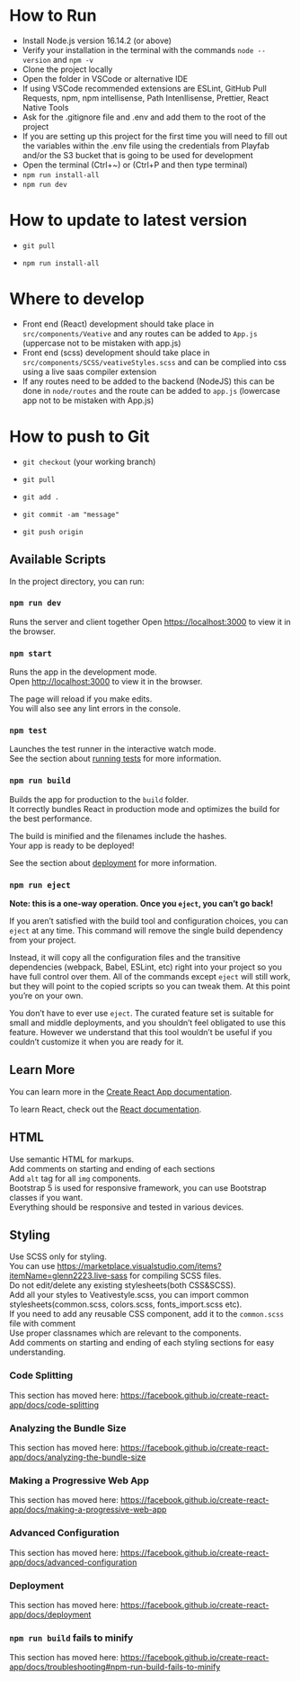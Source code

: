 # How to Run

-   Install Node.js version 16.14.2 (or above)
-   Verify your installation in the terminal with the commands `node --version` and `npm -v`
-   Clone the project locally
-   Open the folder in VSCode or alternative IDE
-   If using VSCode recommended extensions are ESLint, GitHub Pull Requests, npm, npm intellisense, Path Intenllisense, Prettier, React Native Tools
-   Ask for the .gitignore file and .env and add them to the root of the project
-   If you are setting up this project for the first time you will need to fill out the variables within the .env file using the credentials from Playfab and/or the S3 bucket that is going to be used for development
-   Open the terminal (Ctrl+~) or (Ctrl+P and then type terminal)
-   `npm run install-all`
-   `npm run dev`

# How to update to latest version

-   `git pull`

-   `npm run install-all`

# Where to develop

-   Front end (React) development should take place in `src/components/Veative` and any routes can be added to `App.js` (uppercase not to be mistaken with app.js)
-   Front end (scss) development should take place in `src/components/SCSS/veativeStyles.scss` and can be complied into css using a live saas compiler extension
-   If any routes need to be added to the backend (NodeJS) this can be done in `node/routes` and the route can be added to `app.js` (lowercase app not to be mistaken with App.js)

# How to push to Git

-   `git checkout` (your working branch)

-   `git pull`

-   `git add .`

-   `git commit -am "message"`

-   `git push origin`

## Available Scripts

In the project directory, you can run:

### `npm run dev`

Runs the server and client together
Open [https://localhost:3000](https://localhost:3000) to view it in the browser.

### `npm start`

Runs the app in the development mode.<br />
Open [http://localhost:3000](http://localhost:3000) to view it in the browser.

The page will reload if you make edits.<br />
You will also see any lint errors in the console.

### `npm test`

Launches the test runner in the interactive watch mode.<br />
See the section about [running tests](https://facebook.github.io/create-react-app/docs/running-tests) for more information.

### `npm run build`

Builds the app for production to the `build` folder.<br />
It correctly bundles React in production mode and optimizes the build for the best performance.

The build is minified and the filenames include the hashes.<br />
Your app is ready to be deployed!

See the section about [deployment](https://facebook.github.io/create-react-app/docs/deployment) for more information.

### `npm run eject`

**Note: this is a one-way operation. Once you `eject`, you can’t go back!**

If you aren’t satisfied with the build tool and configuration choices, you can `eject` at any time. This command will remove the single build dependency from your project.

Instead, it will copy all the configuration files and the transitive dependencies (webpack, Babel, ESLint, etc) right into your project so you have full control over them. All of the commands except `eject` will still work, but they will point to the copied scripts so you can tweak them. At this point you’re on your own.

You don’t have to ever use `eject`. The curated feature set is suitable for small and middle deployments, and you shouldn’t feel obligated to use this feature. However we understand that this tool wouldn’t be useful if you couldn’t customize it when you are ready for it.

## Learn More

You can learn more in the [Create React App documentation](https://facebook.github.io/create-react-app/docs/getting-started).

To learn React, check out the [React documentation](https://reactjs.org/).

## HTML
Use semantic HTML for markups.<br/>
Add comments on starting and ending of each sections<br/>
Add `alt` tag for all `img` components.<br/>
Bootstrap 5 is used for responsive framework, you can use Bootstrap classes if you want.<br/>
Everything should be responsive and tested in various devices.<br/>

## Styling
Use SCSS only for styling.<br />
You can use https://marketplace.visualstudio.com/items?itemName=glenn2223.live-sass for compiling SCSS files.<br/>
Do not edit/delete any existing stylesheets(both CSS&SCSS).<br />
Add all your styles to Veativestyle.scss, you can import common stylesheets(common.scss, colors.scss, fonts_import.scss etc).<br />
If you need to add any reusable CSS component, add it to the `common.scss` file with comment<br/>
Use proper classnames which are relevant to the components.<br />
Add comments on starting and ending of each styling sections for easy understanding.

### Code Splitting

This section has moved here: https://facebook.github.io/create-react-app/docs/code-splitting

### Analyzing the Bundle Size

This section has moved here: https://facebook.github.io/create-react-app/docs/analyzing-the-bundle-size

### Making a Progressive Web App

This section has moved here: https://facebook.github.io/create-react-app/docs/making-a-progressive-web-app

### Advanced Configuration

This section has moved here: https://facebook.github.io/create-react-app/docs/advanced-configuration

### Deployment

This section has moved here: https://facebook.github.io/create-react-app/docs/deployment

### `npm run build` fails to minify

This section has moved here: https://facebook.github.io/create-react-app/docs/troubleshooting#npm-run-build-fails-to-minify
